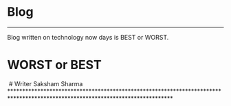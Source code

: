 # Blog
******************************************************************************************************************************
Blog written on technology now days is BEST or WORST.
# WORST or BEST
<img scr="worstorbest.jpg">
# Writer
Saksham Sharma
******************************************************************************************************************************
